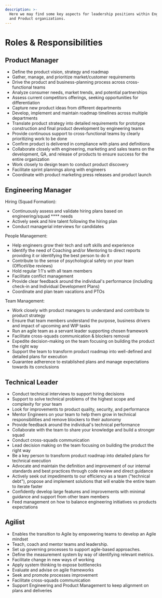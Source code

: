 ```yaml
---
description: >-
  Here we may find some key aspects for leadership positions within Engineering
  and Product organizations.
---
```


# Roles & Responsibilities

## Product Manager

* Define the product vision, strategy and roadmap
* Gather, manage, and prioritize market/customer requirements
* Drive the product and business-planning process across cross-functional teams
* Analyze consumer needs, market trends, and potential partnerships
* Assess current competitors offerings, seeking opportunities for differentiation
* Capture new product ideas from different departments
* Develop, implement and maintain roadmap timelines across multiple departments
* Translate product strategy into detailed requirements for prototype construction and final product development by engineering teams
* Provide continuous support to cross-functional teams by clearly prioritizing work to be done
* Confirm product is delivered in compliance with plans and definitions
* Collaborate closely with engineering, marketing and sales teams on the development, QA, and release of products to ensure success for the entire organization
* Work closely to design team to conduct product discovery&#x20;
* Facilitate sprint plannings along with engineers
* Coordinate with product marketing press releases and product launch

## Engineering Manager

Hiring (Squad Formation):&#x20;

* Continuously assess and validate hiring plans based on engineering/squad **** needs
* Actively seek and hire talent following the hiring plan
* Conduct managerial interviews for candidates

People Management:

* Help engineers grow their tech and soft skills and experience&#x20;
* Identify the need of Coaching and/or Mentoring to direct reports providing it or identifying the best person to do it
* Contribute to the sense of psychological safety on your team (OfficeVibe reviews)
* Hold regular 1:1's with all team members&#x20;
* Facilitate conflict management
* Provide clear feedback around the individual's performance (including check-in and Individual Development Plans)
* Coordinate and plan team vacations and PTOs

Team Management:

* Work closely with product managers to understand and contribute to product strategy
* Ensure that team members understand the purpose, business drivers and impact of upcoming and WIP tasks
* Run an agile team as a servant leader supporting chosen framework
* Facilitate cross-squads communication & blockers removal
* Expedite decision-making on the team focusing on building the product the right way
* Support the team to transform product roadmap into well-defined and detailed plans for execution
* Guarantee adherence to established plans and manage expectations towards its conclusions

## Technical Leader

* Conduct technical interviews to support hiring decisions&#x20;
* Support to solve technical problems of the highest scope and complexity for your team&#x20;
* Look for improvements to product quality, security, and performance&#x20;
* Mentor Engineers on your team to help them grow in technical responsibilities and remove blockers to their autonomy&#x20;
* Provide feedback around the individual's technical performance&#x20;
* Collaborate with the team to share your knowledge and build a stronger squad&#x20;
* Conduct cross-squads communication&#x20;
* Lead decision making on the team focusing on building the product the right way&#x20;
* Be a key person to transform product roadmap into detailed plans for technical execution
* Advocate and maintain the definition and improvement of our internal standards and best practices through code review and direct guidance
* Actively seek out impediments to our efficiency as a team ("technical debt"), propose and implement solutions that will enable the entire team to iterate faster&#x20;
* Confidently develop large features and improvements with minimal guidance and support from other team members
* Feed management on how to balance engineering initiatives vs products expectations

## Agilist

* Enables the transition to Agile by empowering teams to develop an Agile mindset&#x20;
* Teach, coach and mentor teams and leadership.
* Set up governing processes to support agile-based approaches.&#x20;
* Define the measurement system by way of identifying relevant metrics.&#x20;
* Facilitate change in new ways of working
* Apply system thinking to expose bottlenecks&#x20;
* Evaluate and advise on agile frameworks&#x20;
* Seek and promote processes improvement&#x20;
* Facilitate cross-squads communication&#x20;
* Support Engineering and Product Management to keep alignment on plans and deliveries

